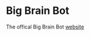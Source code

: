 # Big Brain Bot
The offical Big Brain Bot [website](https://112batman.github.io/bigbrainbot-website)